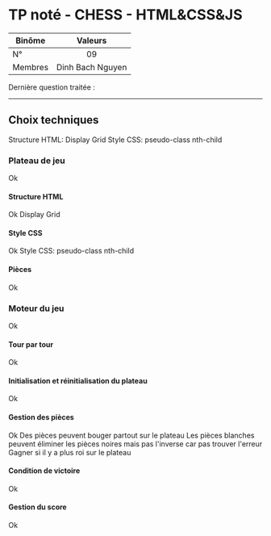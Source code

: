 # TP noté - CHESS - HTML&CSS&JS

| Binôme  | Valeurs |
| ------------- |:-------------:|
| N°     | 09    |
| Membres      | Dinh Bach Nguyen     | Antoine Bernard

Dernière question traitée : 

----

## Choix techniques

Structure HTML: Display Grid
Style CSS: pseudo-class nth-child

### Plateau de jeu
Ok

#### Structure HTML
Ok
Display Grid

#### Style CSS
Ok
Style CSS: pseudo-class nth-child

#### Pièces
Ok

### Moteur du jeu
Ok

#### Tour par tour
Ok

#### Initialisation et réinitialisation du plateau
Ok

#### Gestion des pièces
Ok
Des pièces peuvent bouger partout sur le plateau
Les pièces blanches peuvent éliminer les pièces noires mais pas l'inverse car pas trouver l'erreur
Gagner si il y a plus roi sur le plateau


#### Condition de victoire
Ok

#### Gestion du score
Ok
